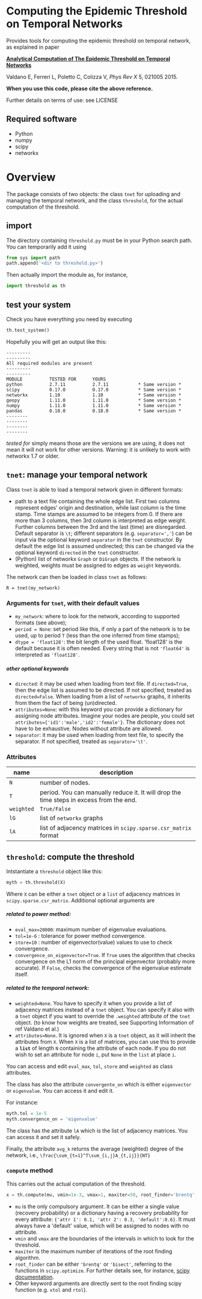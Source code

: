 # Computing the Epidemic Threshold on Temporal Networks
Provides tools for computing the epidemic threshold on temporal network, as explained in paper

[**Analytical Computation of The Epidemic Threshold on Temporal Networks**](http://journals.aps.org/prx/abstract/10.1103/PhysRevX.5.021005)

Valdano E, Ferreri L, Poletto C, Colizza V, *Phys Rev X* 5, 021005 2015.

**When you use this code, please cite the above reference.**

Further details on terms of use: see LICENSE


## Required software
- Python
- numpy
- scipy
- networkx

# Overview

The package consists of two objects: the class `tnet` for uploading and managing the temporal network, and the class `threshold`, for the actual computation of the threshold.

## import 

The directory containing `threshold.py` must be in your Python search path. You can temporarily add it using

```python
from sys import path
path.append('<dir to threshold.py>')
```

Then actually import the module as, for instance,

```python
import threshold as th
```

## test your system

Check you have everything you need by executing

```python
th.test_system()
```
Hopefully you will get an output like this:

```
---------
---------
All required modules are present
---------
---------
MODULE          TESTED FOR      YOURS           
python          2.7.11          2.7.11           * Same version *
scipy           0.17.0          0.17.0           * Same version *
networkx        1.10            1.10             * Same version *
geopy           1.11.0          1.11.0           * Same version *
numpy           1.11.0          1.11.0           * Same version *
pandas          0.18.0          0.18.0           * Same version *
--------
--------
--------
--------
```

*tested for* simply means those are the versions we are using, it does not mean it will not work for other versions. Warning: it is unlikely to work with networkx 1.7 or older.

## `tnet`: manage your temporal network

Class `tnet` is able to load a temporal network given in different formats:

- path to a text file containing the whole edge list. First two columns represent edges' origin and destination, while last column is the time stamp. Time stamps are assumed to be integers from 0. If there are more than 3 columns, then 3rd column is interpreted as edge weight. Further columns between the 3rd and the last (time) are disregarded. Default separator is `\t`; different separators (e.g. `separator=','`) can be input via the optional keyword `separator` in the `tnet` constructor. By default the edge list is assumed undirected; this can be changed via the optional keyword `directed` in the `tnet` constructor.
- (Python) list of networkx `Graph` or `DiGraph` objects. If the network is weighted, weights must be assigned to edges as `weight` keywords.

The network can then be loaded in class `tnet` as follows:

`R = tnet(my_network)`


### Arguments for `tnet`, with their default values

- `my_network`: where to look for the network, according to supported formats (see above);
- `period = None`: set period like this, if only a part of the network is to be used, up to period `T` (less than the one inferred from time stamps);
- `dtype = 'float128'`: the bit length of the used float. 'float128' is the default because it is often needed. Every string that is not `'float64'` is interpreted as `'float128'`.

##### other optional keywords
- `directed`: it may be used when loading from text file. If `directed=True`, then the edge list is assumed to be directed. If not specified, treated as `directed=False`. When loading from a list of `networkx` graphs, it inherits from them the fact of being (un)directed.
- `attributes=None`: with this keyword you can provide a dictionary for assigning node attributes. Imagine your nodes are people, you could set `attributes={'id1':'male','id2':'female'}`. The dictionary does not have to be exhaustive. Nodes without attribute are allowed.
- `separator`: it may be used when loading from text file, to specify the separator. If not specified, treated as `separator='\t'`.

### Attributes
|  name  |  description |
|---|---|
| `N`  |  number of nodes.  |
| `T`  |  period. You can manually reduce it. It will drop the time steps in excess from the end.  |
| `weighted`  |  `True/False`  |
| `lG`  |  list of `networkx` graphs  |
| `lA`  |  list of adjacency matrices in `scipy.sparse.csr_matrix` format  |


## `threshold`: compute the threshold

Intstantiate a `threshold` object like this:

```python
myth = th.threshold(X)
```
 Where `X` can be either a `tnet` object or a `list` of adjacency matrices in `scipy.sparse.csr_matrix`. Additional optional arguments are
 
##### related to power method:
 
 - `eval_max=20000`: maximum number of eigenvalue evaluations.
 - `tol=1e-6` : tolerance for power method convergence.
 - `store=10` : number of eigenvector(value) values to use to check convergence.
 - `convergence_on_eigenvector=True`. If `True` uses the algorithm that checks convergence on the L1 norm of the principal eigenvector (probably more accurate). If `False`, checks the convergence of the eigenvalue estimate itself.

##### related to the temporal network:
 
 - `weighted=None`. You have to specify it when you provide a list of adjacency matrices instead of a `tnet` object. You can specify it also with a `tnet` object if you want to override the `.weighted` attribute of the `tnet` object. (to know how weights are treated, see Supporting Information of ref Valdano et al.)
 - `attributes=None`. It is ignored when `X` is a `tnet` object, as it will inherit the attributes from `X`. When `X` is a list of matrices, you can use this to provide a **`list`** of length `N` containing the attribute of each node. If you do not wish to set an attribute for node `i`, put `None` in the `list` at place `i`.

You can access and edit `eval_max`,  `tol`, `store` and `weighted` as class attributes.

The class has also the attribute `convergente_on` which is either `eigenvector` or `eigenvalue`. You can access it and edit it.

For instance:

``` python
myth.tol = 1e-5
myth.convergence_on = 'eigenvalue'
```

The class has the attribute `lA` which is the list of adjacency matrices. You can access it and set it safely.

Finally, the attribute `avg_k` returns the average (weighted) degree of the network, i.e., `\frac{\sum_{t=1}^T\sum_{i,j}A_{t,ij}}{NT}`

### `compute` method

This carries out the actual computation of the threshold.

```python
x = th.compute(mu, vmin=1e-3, vmax=1, maxiter=50, root_finder='brentq', **kwargs)
```

- `mu` is the only compulsory argument. It can be either a single value (recovery probability) or a dictionary having a recovery probability for every attribute: `{'attr 1': 0.1, 'attr 2': 0.3, 'default':0.6}`. It must always have a 'default' value, which will be assigned to nodes with no attribute.
- `vmin` and `vmax` are the boundaries of the intervals in which to look for the threshold.
- `maxiter` is the maximum number of iterations of the root finding algorithm.
- `root_finder` can be either `'brentq'` or `'bisect'`, referring to the functions in `scipy.optimize`. For further details see, for instance, [scipy documentation]( http://docs.scipy.org/doc/scipy/reference/generated/scipy.optimize.brentq.html#scipy.optimize.brentq ).
- Other keyword arguments are directly sent to the root finding scipy function (e.g. `xtol` and `rtol`).